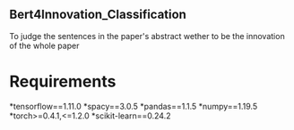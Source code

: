 ## Bert4Innovation_Classification
To judge the sentences in the paper's abstract wether to be the innovation of the whole paper

# Requirements
*tensorflow==1.11.0
*spacy==3.0.5
*pandas==1.1.5
*numpy==1.19.5
*torch>=0.4.1,<=1.2.0
*scikit-learn==0.24.2
